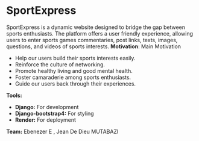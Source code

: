 # SportExpress
SportExpress is a dynamic website designed to bridge the gap between sports enthusiasts. The platform offers a user friendly experience, allowing users to enter sports games commentaries,  post links, texts, images, questions, and videos of sports interests. 
**Motivation**:
Main Motivation
* Help our users build  their sports  interests easily.
* Reinforce the culture of networking.
* Promote healthy living and good mental health.
* Foster camaraderie among sports enthusiasts. 
* Guide our users back through their experiences.
  
**Tools:**
* **Django:** For development 
* **Django-bootstrap4:** For styling 
* **Render:** For deployment

**Team:**
Ebenezer E , Jean De Dieu MUTABAZI


